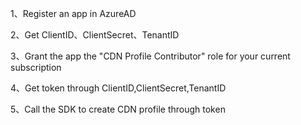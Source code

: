 1、Register an app in AzureAD

2、Get ClientID、ClientSecret、TenantID

3、Grant the app the "CDN Profile Contributor" role for your current subscription

4、Get token through ClientID,ClientSecret,TenantID

5、Call the SDK to create CDN profile through token